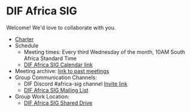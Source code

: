 # DIF Africa SIG

Welcome! We'd love to collaborate with you.

- [Charter](charter.md)
- Schedule
  - Meeting times: Every third Wednesday of the month, 10AM South Africa Standard Time
  - [DIF Africa SIG Calendar link](https://calendar.app.google/9Pskaormfd8A5YKu9)
- Meeting archive: [link to past meetings](https://docs.google.com/spreadsheets/d/1wgccmMvIImx30qVE9GhRKWWv3vmL2ZyUauuKx3IfRmA/edit?gid=1587391553#gid=1587391553)
- Group Communication Channels:
  - DIF Discord #africa-sig channel [Invite link](https://discord.gg/wAk4FtRK)
  - [DIF Africa SIG Mailing List](https://lists.identity.foundation/g/africa)
- Group Work Location:
  - [DIF Africa SIG Shared Drive](https://drive.google.com/drive/folders/1Yg9BhGAu92ZzvTPWiRNaxfa3Ju6P7bE1?usp=drive_link)
